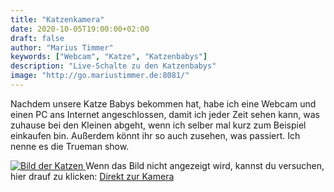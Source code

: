 ```yaml
---
title: "Katzenkamera"
date: 2020-10-05T19:00:00+02:00
draft: false
author: "Marius Timmer"
keywords: ["Webcam", "Katze", "Katzenbabys"]
description: "Live-Schalte zu den Katzenbabys"
image: "http://go.mariustimmer.de:8081/"
---
```


Nachdem unsere Katze Babys bekommen hat, habe ich eine Webcam und einen PC ans Internet angeschlossen, damit ich jeder Zeit sehen kann, was zuhause bei den Kleinen abgeht, wenn ich selber mal kurz zum Beispiel einkaufen bin. Außerdem könnt ihr so auch zusehen, was passiert. Ich nenne es die Trueman show.

<a href="http://go.mariustimmer.de:8081">
    <img src="http://go.mariustimmer.de:8081/" alt="Bild der Katzen" />
</a>
Wenn das Bild nicht angezeigt wird, kannst du versuchen, hier drauf zu klicken: <a href="http://go.mariustimmer.de:8081">Direkt zur Kamera</a>
